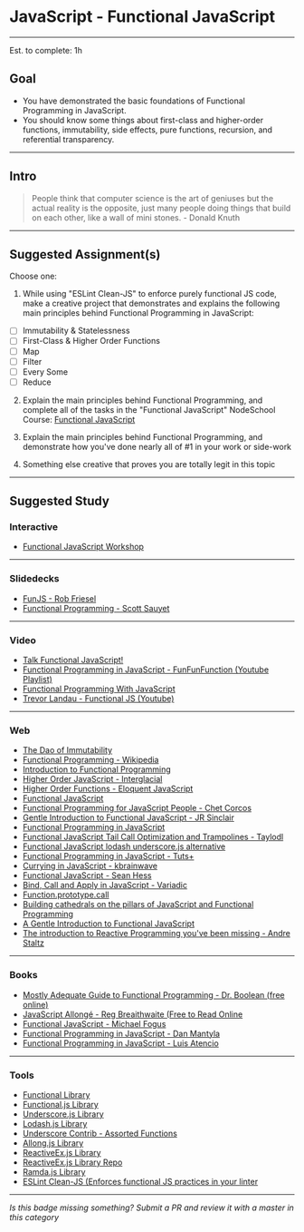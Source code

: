 # JavaScript - Functional JavaScript

-----

Est. to complete: 1h

## Goal
- You have demonstrated the basic foundations of Functional Programming in JavaScript.
- You should know some things about first-class and higher-order functions, immutability, side effects, pure functions, recursion, and referential transparency.


-----

## Intro

> People think that computer science is the art of geniuses but the actual reality is the opposite, just many people doing things that build on each other, like a wall of mini stones. - Donald Knuth


-----


## Suggested Assignment(s)

Choose one:

1) While using "ESLint Clean-JS" to enforce purely functional JS code, make a creative project that demonstrates and explains the following main principles behind Functional Programming in JavaScript:
- [ ] Immutability & Statelessness
- [ ] First-Class & Higher Order Functions
- [ ] Map
- [ ] Filter
- [ ] Every Some
- [ ] Reduce

2) Explain the main principles behind Functional Programming, and complete all of the tasks in the "Functional JavaScript" NodeSchool Course: [Functional JavaScript](https://github.com/timoxley/functional-javascript-workshop)

3) Explain the main principles behind Functional Programming, and demonstrate how you've done nearly all of #1 in your work or side-work

4) Something else creative that proves you are totally legit in this topic


-----


## Suggested Study

### Interactive

- [Functional JavaScript Workshop](https://github.com/timoxley/functional-javascript-workshop)

-----

### Slidedecks

- [FunJS - Rob Friesel](http://www.slideshare.net/founddrama/funjs)
- [Functional Programming - Scott Sauyet](http://scott.sauyet.com/Javascript/Talk/2014/01/FuncProgTalk/)


-----

### Video

- [Talk Functional JavaScript!](https://www.youtube.com/watch?v=L7b7AW14rYE)
- [Functional Programming in JavaScript - FunFunFunction (Youtube Playlist)](https://www.youtube.com/watch?v=BMUiFMZr7vk&list=PL0zVEGEvSaeEd9hlmCXrk5yUyqUag-n84)
- [Functional Programming With JavaScript](https://www.youtube.com/watch?v=wYbhoIOcECY)
- [Trevor Landau - Functional JS (Youtube)](https://www.youtube.com/watch?v=XXZA6b8y8kM)

-----


### Web

- [The Dao of Immutability](https://medium.com/javascript-scene/the-dao-of-immutability-9f91a70c88cd#.pvq5879ck)
- [Functional Programming - Wikipedia](https://en.wikipedia.org/wiki/Functional_programming)
- [Introduction to Functional Programming](http://www.sitepoint.com/introduction-functional-javascript/)
- [Higher Order JavaScript - Interglacial](http://interglacial.com/hoj/hoj.html)
- [Higher Order Functions - Eloquent JavaScript](http://eloquentjavascript.net/05_higher_order.html)
- [Functional JavaScript](https://dreyacosta.com/functional-javascript/)
- [Functional Programming for JavaScript People - Chet Corcos](https://medium.com/@chetcorcos/functional-programming-for-javascript-people-1915d8775504#.wpgv2j99b)
- [Gentle Introduction to Functional JavaScript - JR Sinclair](http://jrsinclair.com/articles/2016/gentle-introduction-to-functional-javascript-intro/)
- [Functional Programming in JavaScript](http://www.srirangan.net/2011-12-functional-programming-in-javascript)
- [Functional JavaScript Tail Call Optimization and Trampolines - Taylodl](https://taylodl.wordpress.com/2013/06/07/functional-javascript-tail-call-optimization-and-trampolines/)
- [Functional JavaScript lodash underscore.js alternative](https://blog.codecentric.de/en/2013/01/functional-javascript-lo-dash-underscore-js-alternative/)
- [Functional Programming in JavaScript - Tuts+](http://code.tutsplus.com/courses/functional-programming-in-javascript)
- [Currying in JavaScript - kbrainwave](https://medium.com/@kbrainwave/currying-in-javascript-ce6da2d324fe#.ikax7i7ay)
- [Functional JavaScript - Sean Hess](https://seanhess.github.io/2012/02/20/functional_javascript.html)
- [Bind, Call and Apply in JavaScript - Variadic](https://variadic.me/posts/2013-10-22-bind-call-and-apply-in-javascript.html)
- [Function.prototype.call](https://developer.mozilla.org/en-US/docs/Web/JavaScript/Reference/Global_Objects/Function/call)
- [Building cathedrals on the pillars of JavaScript and Functional Programming](https://medium.com/@luijar/building-cathedrals-on-the-pillars-of-javascript-and-functional-programming-6c35058989c6#.34ah3okup)
- [A Gentle Introduction to Functional JavaScript](https://github.com/ChetHarrison/A-Gentle-Introduction-to-Functional-JavaScript)
- [The introduction to Reactive Programming you've been missing - Andre Staltz](https://gist.github.com/staltz/868e7e9bc2a7b8c1f754)


-----


### Books

- [Mostly Adequate Guide to Functional Programming - Dr. Boolean (free online)](https://drboolean.gitbooks.io/mostly-adequate-guide/content/)
- [JavaScript Allongé - Reg Breaithwaite (Free to Read Online](https://leanpub.com/javascriptallongesix/read)
- [Functional JavaScript - Michael Fogus](http://shop.oreilly.com/product/0636920028857.do)
- [Functional Programming in JavaScript - Dan Mantyla](https://www.packtpub.com/web-development/functional-programming-javascript)
- [Functional Programming in JavaScript - Luis Atencio](https://www.manning.com/books/functional-programming-in-javascript)


-----


### Tools

- [Functional Library](https://github.com/osteele/functional-javascript)
- [Functional.js Library](http://functionaljs.com/)
- [Underscore.js Library](http://underscorejs.org/)
- [Lodash.js Library](https://lodash.com/)
- [Underscore Contrib - Assorted Functions](https://github.com/documentbutt/underscore-contrib)
- [Allong.js Library](https://github.com/raganwald/allong.es)
- [ReactiveEx.js Library](http://reactivex.io/)
- [ReactiveEx.js Library Repo](https://www.npmjs.com/package/rxjs)
- [Ramda.js Library](http://ramdajs.com/)
- [ESLint Clean-JS (Enforces functional JS practices in your linter](https://github.com/bodil/eslint-config-cleanjs)


-----

*Is this badge missing something? Submit a PR and review it with a master in this category*
